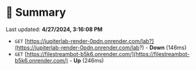 # 📖 Summary
Last updated: **4/27/2024, 3:16:08 PM**

- `GET` [https://jupiterlab-render-0pdn.onrender.com/lab?](https://jupiterlab-render-0pdn.onrender.com/lab?) - **Down** (146ms)
- `GET` [https://filestreambot-b5k6.onrender.com/](https://filestreambot-b5k6.onrender.com/) - **Up** (246ms)
